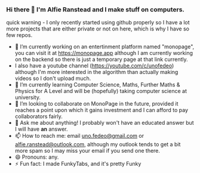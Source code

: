 ### Hi there 👋 I'm **Alfie Ranstead** and I make stuff on computers.

quick warning - I only recently started using github properly so I have a lot more projects that are either private or not on here, which is why I have so few repos.

- 🔭 I’m currently working on an entertinment platform named "monopage", you can visit it at https://monopage.app although I am currently working on the backend so there is just a temporary page at that link currently.
- I also have a youtube channel (https://youtube.com/c/unofedeo) although I'm more interested in the algorithm than actually making videos so I don't upload much.
- 🌱 I’m currently learning Computer Science, Maths, Further Maths & Physics for A Level and will be (hopefully) taking computer science at university.
- 👯 I’m looking to collaborate on MonoPage in the future, provided it reaches a point upon which it gains investment and I can afford to pay collaborators fairly.
- 💬 Ask me about anything! I probably won't have an educated answer but I will have **an** answer.
- 📫 How to reach me: email uno.fedeo@gmail.com or alfie.ranstead@outlook.com, although my outlook tends to get a bit more spam so I may miss your email if you send one there.
- 😄 Pronouns: any.
- ⚡ Fun fact: I made FunkyTabs, and it's pretty Funky

